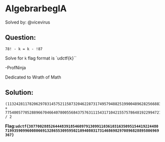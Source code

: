 # AlgebrarbeglA

Solved by: @vicevirus

## Question:
`78! - k = k - !87`

Solve for `k` flag format is `udctf{k}``

-ProfNinja

Dedicated to Wrath of Math

## Solution:
```
(11324281178206297831457521158732046228731749579488251990048962825668835325234200766245086213177344000000000000000000 + 775400577052889667046640780055684375763111543171042155757864819229947211564419831641783864807987394389543160788597793657791613938734) / 2
```

**Flag:`udctf{387700288526444839185460979130991103610316350951544192244807199359099600806691328655309595021094080317314686982970896828895806969367}`** 
